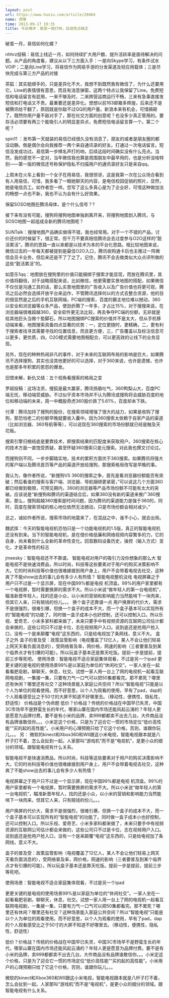 ```yaml
---
layout: post
url: https://www.huxiu.com/article/20484
name: 虎嗅
time: 2013-09-17 19:35
title: 今日嗅评：易信一炮打响，后续亮点缺乏
---
```

破茧一月，易信如何化蝶？

nhhrz投稿：易信上线近一月，如何持续扩大用户数、提升活跃率是亟待解决的问题。从产品的角度看，建议从以下三方面入手：一是向Skype学习，有条件试水VOIP；二是向Line学习，将易信作为网易手游的分发渠道及轻应用载体；三是尽快完成与第三方产品的对接

茶狐：其实挺顺手的，只是差异化不大，我想不到既然我有微信了，为什么还要用它。Line的表情很有意思，而且有消息弹窗，这两个特点让我保留了Line。免费短信和电话留言有屁用，一来不够及时，二来跨营运商运行不畅，三来有急事直接发短信和打电话又不贵。最重要还是差异化。想想以前163邮箱多辉煌，后来还不是被腾讯给干翻了，原因就是你敌不过QQ的用户量。新浪本来有机会，可惜搞砸了。既然你用户量不敌对手了，那在社交方面的创意呢？也没多少真正管用的。要存活必须要有两三个能吸引人的明显差异点，免费短信电话留言算一个。第二个呢？

spin11 ：发布第一天就装的易信已经很久没有消息了，朋友的或者是朋友圈的都没动静。倒是偶尔会向我推荐一两个来自通讯录的好友。打通过一次电话留言。短信没发成功过。易信第一步棋名声打的响，后续这段时间确实没有什么亮点。当然，我的感觉不一定对，当年微信我也算是周围朋友中最早用的，也是分析没啥特别——第一版的微信还号称保护隐私不扫描用户的通讯录好友只是来自qq。

上周末在火车上看到一个女子在用易信，我很惊讶，这是我第一次在公众场合看到有人用易信，可惜，我多看了一眼她聊天的内容，是电信校园促销的照片，显然，她是电信员工。如作者您一样。您写了这么多真心是为了企业好，可惜这种做加法的畅想一点也不新，我也不认为会有什么好效果。

保留SOSO地图在腾讯母体，是个什么信号？?

接下来有没有可能，搜狗将搜狗地图单独剥离开来，将搜狗地图划入腾讯，与SOSO地图一起组成全新的腾讯地图呢？

SUNTalk：搜搜地图产品确实做得不错，我也经常用。对于一个不错的产品，讨价还价的时候留下，很正常。但千万不要真相信腾讯会去过度参与O2O这样的“脏活累活”。腾讯的思路一直以来都是以技术为本的平台化思路。相比较地图来说，微信过去的一年每天都被提到是最佳O2O入口，腾讯收购通卡后也主推过一阵微信会员卡业务，但后来还是不了了之了。记住，腾讯不会去做类似大众点评所做的这些“脏活累活”的。

如意乐1qq：地图放在搜狗里的价值只能捆绑于搜索才能显现，而放在腾讯里，其价值将翻倍，对于战略搭配来说，比如微信，他更需要实景地图的搭配，如果微信不仅仅是沟通工具的话，那么实景地图里的广告收入以及广告价值也将更可观，腾讯之后必然会选择开放平台来运作，不管腾讯选择何以的方式去整合资源，他的目的很显然是之后的手机互联网端，PC端的搜索，百度的霸主地位难以撼动，360以安全和浏览器等众多产品，使劲折腾了一年多，才占比15%，对于搜搜来说，在浏览器端很难超越360，安全软件更无法比较，再去争夺PC端的份额，无非就是给其他巨头当做个垫脚石，所以地图捆绑PC搜索的价值并不是太大，但从手机移动端来看，地图搜索具备四点显著的优势：一，定位更随时，更精确，二，更有利于搜索者找寻其需要寻找的位置信息，而且更方便，三，广告覆盖以及标注信息可以更多，更优质，四，O2O模式需要地图相配合，可以更高效的让线下的业务显现。

另外，现在的种种热闹非凡的事件，对于未来的互联网布局的影响是巨大，如果腾讯不选择搜狗，其实也没其他更好的可以选择，对于360来说，也许是遗憾，也许也是那多年积累的恩怨的爆发。

旧恨未解，新仇又结：五个视角看搜索的格局之变

罗超投稿：这场注资，搜狐是最大赢家，腾讯扬眉吐气，360鸭梨山大，百度PC端无忧，移动端受威胁。不过似乎资本市场并不认为腾讯或搜狗将会威胁百度的地位和移动端的未来，周一中概股奇虎360股价跌了5.61%，百度却未下跌。

付潭：腾讯加持了搜狗的股份，在搜索领域增强了很大的战力，如果是收购了搜狗，那恐怕老二的份额早晚就要收入囊中。因为360搜索太依赖于自家产品的渠道（比如浏览器、360导航等等），可以说现在360搜索的市场份额就已经是触及天花板。

搜索引擎归根结底是要靠技术，即搜索结果的匹配度来获取用户。360搜索在核心的技术方面一直饱受质疑，甚至怀疑360搜索只是元搜索。对此我也撰文讨论过。

而搜狗则不同，一步步脚踏实地，技术的累积方面优于360搜索。如果腾讯将强大的客户端以及腾讯首页等产品的渠道开放给搜狗，那搜索格局改写是早晚的事。

我认为，像作者所说，“新搜狗VS 360的搜索之争，首先是看浏览器份额能否有突破；然后看谁的搜索与客户端、浏览器、导航捆绑更紧密，”可以说这几个方面360都已经做到极限，可预见期内，360的浏览器等产品市场份额不可能有太大的突破。应该说是“新搜狗和腾讯的渠道结合后，如果360没有新的渠道来推广360搜索，那么，搜狗超越360搜索是时间问题，因为腾讯的渠道能力是强于360的，同时，百度在搜索领域的核心地位依然无法撼动，只是市场份额会相对减少。”

总之，诚如作者所说，搜索市场的地震来了，在混战之中，谁不小心，就会出局。

魏武挥：今天的智能电视机恐怕只是一个功能电视机的1.5版，真正的智能电视机还没有到来。当下的智能电视机，是在借价格低廉和网络视频内容繁多的力，它的自身，尚未看到什么全新的革命性变化。回首数码设备历史，操控（输入方式）变化，才是革命性的标志

jmeesky：智能电视还不不靠谱。 智能电视对用户的吸引力没你想象的那么大 智能电视不是快速消费品，所以时尚，科技等这些要素对于用户的购买决策影响不大。它的时尚科技等价值也很难嫁接到用户身上，用户不会带着电视去社交，这种爽了不能show出去的事儿会有多少人有热情？ 智能电视整机没戏 电视屏幕之于用户只不过是一个显示屏，现在中国99%都是电视 机顶盒。99%的用户家里都有一个电视屏，暂时需要换屏的需求不大。所以小米说“做年轻人的第一台电视机”，瞄准新晋年轻人，找的还是小众，以小米的营销和影响能力当然能啃下一块肉来，但其它人来，只有赔钱的份儿。。。 换个盒子还靠谱一点 用户换屏的代价大，需求不是很强烈，很难引爆，但换一个盒子的成本不大，而一个盒子基本可以实现所有的“智能电视”的功能了。同时做一盒子成本小也好控制，还可以控制入口。所以乐视、爱奇艺、小米多家科都来做了，未来只要手中有视频资源的互联网公司估计都会来做的，这些公司只不过是卡位，志在视频用户入口。说到底还是抢用户抢入口，没有一个是来颠覆“电视”这东西的，只是给电视加了条网线，意义不大。 盒子之外 盒子的普及受：政策监管影响（电视覆盖了12亿人，某人不会让他们轻易上网天天看负面消息的），受网络普及率，网价格，网速的影响（三者要普及到某个临界点才有引爆的可能）。所以玩盒子基本还是靠天吃饭。提前一步是提前，提前三步等死吧。 使用场景：智能电视不适合家庭集体观看，不过是另一个ipad 更更关键的是电视的使用场景99%是以家庭为单位的“休闲社交”。一家人坐在一起看看肥皂剧，聊聊天，休息，社交。试想一家人用一台上了网的电视机一起看互联网电视剧，一集接一集，只要有力气一口气可以把50集都看完。那不累死？哪里还有休闲？哪里还有社交？这种场景能入家庭公共空间？所以“智能电视”只能是以个人为单位的观看使用。而不好意思，以个人为观看的使用，早有了pad，dap的个人观看感受比之于50寸的大屏不知道不好哪里去。（移动性，便携性，隐私性，舒适性） 价格战是个伪命题 低价？价格战？传统的价格战在中国早已失灵，中国3C市场早不是野蛮生长的年代，哪家山寨在国内市场还能风起云涌的？年轻人更是愿意为品牌付费。要不是有小米的品牌，卖999都都卖不出去几台。大件商品没有品牌谁敢信你。。。小米定这个价格，只是为了迎合它一惯的市场定位“低价高性能”“买的起的高性能”。小米用户的心理预期只给了它这个价格，否则，谁跟你玩儿。。。 另： 微软的kinect和Xbox360和WII跟这小米电视，智能电视跟本就是八杆子打不着，怎么会扯到一起。人家那叫“游戏机”而不是“电视机”，是更小众的细分的领域。跟智能电视有什么关系。

智能电视不是快速消费品，所以时尚，科技等这些要素对于用户的购买决策影响不大。它的时尚科技等价值也很难嫁接到用户身上，用户不会带着电视去社交，这种爽了不能show出去的事儿会有多少人有热情？

电视屏幕之于用户只不过是一个显示屏，现在中国99%都是电视 机顶盒。99%的用户家里都有一个电视屏，暂时需要换屏的需求不大。所以小米说“做年轻人的第一台电视机”，瞄准新晋年轻人，找的还是小众，以小米的营销和影响能力当然能啃下一块肉来，但其它人来，只有赔钱的份儿。。。

用户换屏的代价大，需求不是很强烈，很难引爆，但换一个盒子的成本不大，而一个盒子基本可以实现所有的“智能电视”的功能了。同时做一盒子成本小也好控制，还可以控制入口。所以乐视、爱奇艺、小米多家科都来做了，未来只要手中有视频资源的互联网公司估计都会来做的，这些公司只不过是卡位，志在视频用户入口。说到底还是抢用户抢入口，没有一个是来颠覆“电视”这东西的，只是给电视加了条网线，意义不大。

盒子的普及受：政策监管影响（电视覆盖了12亿人，某人不会让他们轻易上网天天看负面消息的），受网络普及率，网价格，网速的影响（三者要普及到某个临界点才有引爆的可能）。所以玩盒子基本还是靠天吃饭。提前一步是提前，提前三步等死吧。

使用场景：智能电视不适合家庭集体观看，不过是另一个ipad

更更关键的是电视的使用场景99%是以家庭为单位的“休闲社交”。一家人坐在一起看看肥皂剧，聊聊天，休息，社交。试想一家人用一台上了网的电视机一起看互联网电视剧，一集接一集，只要有力气一口气可以把50集都看完。那不累死？哪里还有休闲？哪里还有社交？这种场景能入家庭公共空间？所以“智能电视”只能是以个人为单位的观看使用。而不好意思，以个人为观看的使用，早有了pad，dap的个人观看感受比之于50寸的大屏不知道不好哪里去。（移动性，便携性，隐私性，舒适性）

低价？价格战？传统的价格战在中国早已失灵，中国3C市场早不是野蛮生长的年代，哪家山寨在国内市场还能风起云涌的？年轻人更是愿意为品牌付费。要不是有小米的品牌，卖999都都卖不出去几台。大件商品没有品牌谁敢信你。。。小米定这个价格，只是为了迎合它一惯的市场定位“低价高性能”“买的起的高性能”。小米用户的心理预期只给了它这个价格，否则，谁跟你玩儿。。。

微软的kinect和Xbox360和WII跟这小米电视，智能电视跟本就是八杆子打不着，怎么会扯到一起。人家那叫“游戏机”而不是“电视机”，是更小众的细分的领域。跟智能电视有什么关系。

